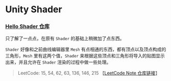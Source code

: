 # Unity Shader

### [Hello Shader 仓库](https://github.com/nusohi/HelloShader)

只了解了一点点，在原有 `Shader` 的基础上稍微加了点东西。

`Shader` 好像和之前曲线编辑器里 `Mesh` 有点相通的东西，都有顶点以及顶点构成的三角形，`Mesh` 里有这两个值，`Shader` 来根据这些顶点和三角形将导入的贴图显示出来，并且允许在 `Shader` 渲染的过程中做一些处理。

> LeetCode: 15, 54, 62, 63, 136, 146, 215 【[LeetCode Note 仓库链接](https://github.com/nusohi/LeetCode)】

